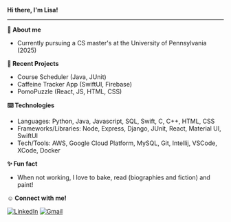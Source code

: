 **Hi there, I'm Lisa!**
****
**📝 About me**
+ Currently pursuing a CS master's at the University of Pennsylvania (2025)

**📌 Recent Projects**
+ Course Scheduler (Java, JUnit)
+ Caffeine Tracker App (SwiftUI, Firebase)
+ PomoPuzzle (React, JS, HTML, CSS)

**⌨️ Technologies**
+ Languages: Python, Java, Javascript, SQL, Swift, C, C++, HTML, CSS
+ Frameworks/Libraries: Node, Express, Django, JUnit, React, Material UI, SwiftUI
+ Tech/Tools: AWS, Google Cloud Platform, MySQL, Git, Intellij, VSCode, XCode, Docker

**✨ Fun fact**
+ When not working, I love to bake, read (biographies and fiction) and paint!

**☺️ Connect with me!**

[![LinkedIn][LinkedIn]][LinkedIn-url] [![Gmail][Gmail]][Gmail-url]
<!---
lling0212/lling0212 is a ✨ special ✨ repository because its `README.md` (this file) appears on your GitHub profile.
You can click the Preview link to take a look at your changes.
--->
[LinkedIn]: https://img.shields.io/badge/LinkedIn-0077B5?style=for-the-badge&logo=linkedin&logoColor=white
[LinkedIn-url]: https://www.linkedin.com/in/lisa-ling/
[Gmail]: https://img.shields.io/badge/Gmail-D14836?style=for-the-badge&logo=gmail&logoColor=white
[Gmail-url]: mailto:lisaling@seas.upenn.edu
